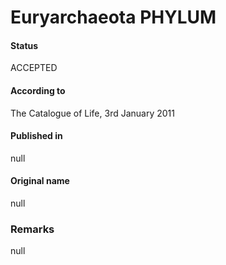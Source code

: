 # Euryarchaeota PHYLUM

#### Status
ACCEPTED

#### According to
The Catalogue of Life, 3rd January 2011

#### Published in
null

#### Original name
null

### Remarks
null